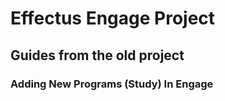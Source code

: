 # Effectus Engage Project

## Guides from the old project

### Adding New Programs (Study) In Engage
